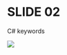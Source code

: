 # SLIDE 02

 C# keywords

<div class="swiper-zoom-container">
<img src="https://swiperjs.com/demos/images/nature-7.jpg" />
</div>